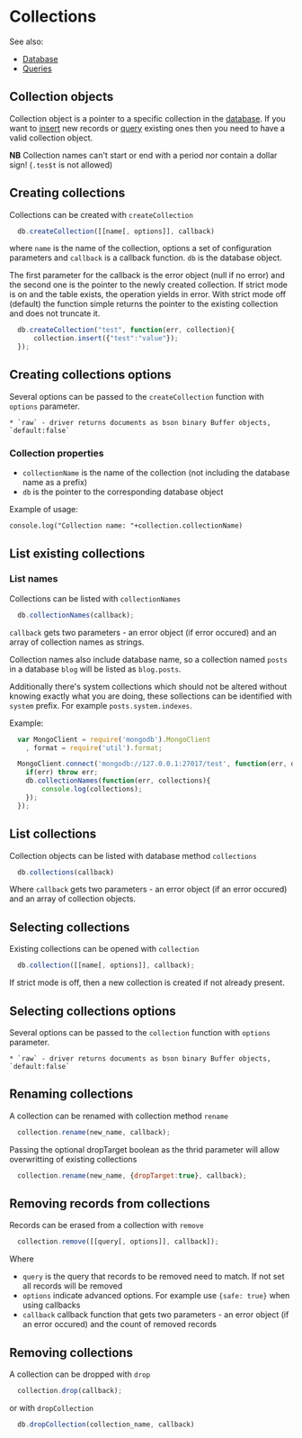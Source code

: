 Collections
===========

See also:

  * [Database](database.md)
  * [Queries](queries.md)
  
## Collection objects

Collection object is a pointer to a specific collection in the [database](database.md). If you want to [insert](insert.md) new records or
[query](queries.md) existing ones then you need to have a valid collection object. 

**NB** Collection names can't start or end with a period nor contain a dollar sign! (`.tes$t` is not allowed)

## Creating collections

Collections can be created with `createCollection`

```javascript
  db.createCollection([[name[, options]], callback)
```

where `name` is the name of the collection, options a set of configuration parameters and `callback` is a callback function. `db` is the database object. 

The first parameter for the callback is the error object (null if no error) and the second one is the pointer to the newly created collection. If strict mode is on and the table exists, the operation yields in error. With strict mode off (default) the function simple returns the pointer to the existing collection and does not truncate it.

```javascript
  db.createCollection("test", function(err, collection){
      collection.insert({"test":"value"});
  });
```

## Creating collections options
Several options can be passed to the `createCollection` function with `options` parameter.  

	* `raw` - driver returns documents as bson binary Buffer objects, `default:false`

### Collection properties

  * `collectionName` is the name of the collection (not including the database name as a prefix)
  * `db` is the pointer to the corresponding database object

Example of usage:

    console.log("Collection name: "+collection.collectionName)

## List existing collections

### List names

Collections can be listed with `collectionNames`

```javascript
  db.collectionNames(callback);
```
    
`callback` gets two parameters - an error object (if error occured) and an array of collection names as strings.

Collection names also include database name, so a collection named `posts` in a database `blog` will be listed as `blog.posts`.

Additionally there's system collections which should not be altered without knowing exactly what you are doing, these sollections can be identified with `system` prefix. For example `posts.system.indexes`.

Example:
    
```javascript
  var MongoClient = require('mongodb').MongoClient
    , format = require('util').format;    

  MongoClient.connect('mongodb://127.0.0.1:27017/test', function(err, db) {
    if(err) throw err;
    db.collectionNames(function(err, collections){
        console.log(collections);
    });
  });
```

## List collections

Collection objects can be listed with database method `collections`

```javascript
  db.collections(callback)
```

Where `callback` gets two parameters - an error object (if an error occured) and an array of collection objects.

## Selecting collections

Existing collections can be opened with `collection`

```javascript
  db.collection([[name[, options]], callback);
```

If strict mode is off, then a new collection is created if not already present.

## Selecting collections options
Several options can be passed to the `collection` function with `options` parameter.  

	* `raw` - driver returns documents as bson binary Buffer objects, `default:false`

## Renaming collections

A collection can be renamed with collection method `rename`

```javascript
  collection.rename(new_name, callback);
```

Passing the optional dropTarget boolean as the thrid parameter will allow overwritting of existing collections
    
```javascript
  collection.rename(new_name, {dropTarget:true}, callback);
```

## Removing records from collections

Records can be erased from a collection with `remove`

```javascript
  collection.remove([[query[, options]], callback]);
```
    
Where

  * `query` is the query that records to be removed need to match. If not set all records will be removed
  * `options` indicate advanced options. For example use `{safe: true}` when using callbacks
  * `callback` callback function that gets two parameters - an error object (if an error occured) and the count of removed records
    
## Removing collections

A collection can be dropped with `drop`

```javascript
  collection.drop(callback);
```

or with `dropCollection`

```javascript
  db.dropCollection(collection_name, callback)
```